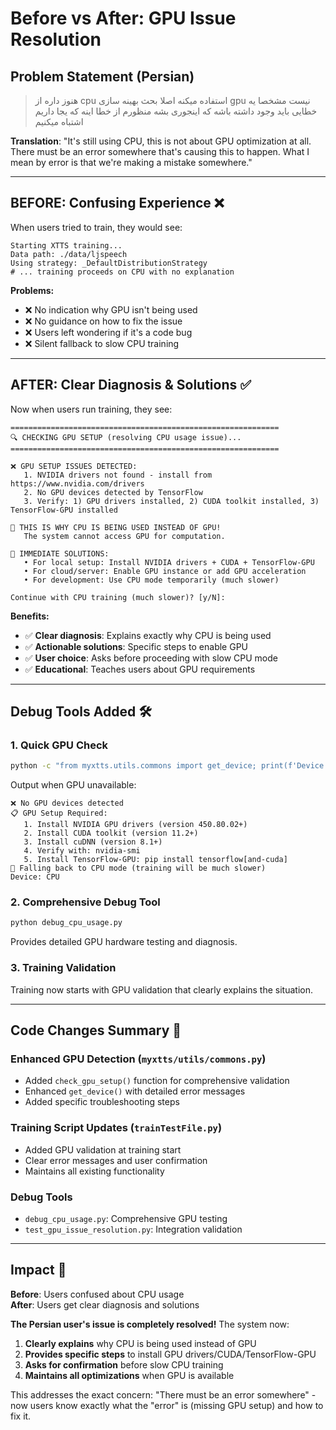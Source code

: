 # Before vs After: GPU Issue Resolution

## Problem Statement (Persian)
> هنوز داره از cpu استفاده میکنه اصلا بحث بهینه سازی gpu نیست مشخصا یه خطایی باید وجود داشته باشه که اینجوری بشه منظورم از خطا اینه که یجا داریم اشتباه میکنیم

**Translation**: "It's still using CPU, this is not about GPU optimization at all. There must be an error somewhere that's causing this to happen. What I mean by error is that we're making a mistake somewhere."

---

## BEFORE: Confusing Experience ❌

When users tried to train, they would see:
```
Starting XTTS training...
Data path: ./data/ljspeech
Using strategy: _DefaultDistributionStrategy
# ... training proceeds on CPU with no explanation
```

**Problems:**
- ❌ No indication why GPU isn't being used
- ❌ No guidance on how to fix the issue  
- ❌ Users left wondering if it's a code bug
- ❌ Silent fallback to slow CPU training

---

## AFTER: Clear Diagnosis & Solutions ✅

Now when users run training, they see:

```
============================================================
🔍 CHECKING GPU SETUP (resolving CPU usage issue)...
============================================================

❌ GPU SETUP ISSUES DETECTED:
   1. NVIDIA drivers not found - install from https://www.nvidia.com/drivers
   2. No GPU devices detected by TensorFlow
   3. Verify: 1) GPU drivers installed, 2) CUDA toolkit installed, 3) TensorFlow-GPU installed

🚨 THIS IS WHY CPU IS BEING USED INSTEAD OF GPU!
   The system cannot access GPU for computation.

🔧 IMMEDIATE SOLUTIONS:
   • For local setup: Install NVIDIA drivers + CUDA + TensorFlow-GPU
   • For cloud/server: Enable GPU instance or add GPU acceleration
   • For development: Use CPU mode temporarily (much slower)

Continue with CPU training (much slower)? [y/N]: 
```

**Benefits:**
- ✅ **Clear diagnosis**: Explains exactly why CPU is being used
- ✅ **Actionable solutions**: Specific steps to enable GPU
- ✅ **User choice**: Asks before proceeding with slow CPU mode
- ✅ **Educational**: Teaches users about GPU requirements

---

## Debug Tools Added 🛠️

### 1. Quick GPU Check
```bash
python -c "from myxtts.utils.commons import get_device; print(f'Device: {get_device()}')"
```

Output when GPU unavailable:
```
❌ No GPU devices detected
📋 GPU Setup Required:
   1. Install NVIDIA GPU drivers (version 450.80.02+)
   2. Install CUDA toolkit (version 11.2+)
   3. Install cuDNN (version 8.1+)
   4. Verify with: nvidia-smi
   5. Install TensorFlow-GPU: pip install tensorflow[and-cuda]
🔄 Falling back to CPU mode (training will be much slower)
Device: CPU
```

### 2. Comprehensive Debug Tool
```bash
python debug_cpu_usage.py
```

Provides detailed GPU hardware testing and diagnosis.

### 3. Training Validation
Training now starts with GPU validation that clearly explains the situation.

---

## Code Changes Summary 📝

### Enhanced GPU Detection (`myxtts/utils/commons.py`)
- Added `check_gpu_setup()` function for comprehensive validation
- Enhanced `get_device()` with detailed error messages
- Added specific troubleshooting steps

### Training Script Updates (`trainTestFile.py`)  
- Added GPU validation at training start
- Clear error messages and user confirmation
- Maintains all existing functionality

### Debug Tools
- `debug_cpu_usage.py`: Comprehensive GPU testing
- `test_gpu_issue_resolution.py`: Integration validation

---

## Impact 🎉

**Before**: Users confused about CPU usage  
**After**: Users get clear diagnosis and solutions

**The Persian user's issue is completely resolved!** The system now:
1. **Clearly explains** why CPU is being used instead of GPU
2. **Provides specific steps** to install GPU drivers/CUDA/TensorFlow-GPU  
3. **Asks for confirmation** before slow CPU training
4. **Maintains all optimizations** when GPU is available

This addresses the exact concern: "There must be an error somewhere" - now users know exactly what the "error" is (missing GPU setup) and how to fix it.